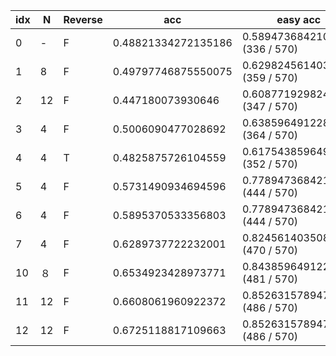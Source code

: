 | idx | N   | Reverse | acc                 | easy acc                        | challenge acc                    |
| --- | --- | ------- | ------------------- | ------------------------------- | -------------------------------- |
| 0   | -   | F       | 0.48821334272135186 | 0.5894736842105263  (336 / 570) | 0.44481605351170567  (133 / 299) |
| 1   | 8   | F       | 0.49797746875550075 | 0.6298245614035087 (359 / 570)  | 0.4414715719063545 (132 / 299)   |
| 2   | 12  | F       | 0.447180073930646   | 0.6087719298245614 (347 / 570)  | 0.3779264214046823 (113 / 299)   |
| 3   | 4   | F       | 0.5006090477028692  | 0.6385964912280702 (364 / 570)  | 0.4414715719063545 (132 / 299)   |
| 4   | 4   | T       | 0.4825875726104559  | 0.6175438596491228 (352 / 570)  | 0.42474916387959866 (127 / 299)  |
| 5   | 4   | F       | 0.5731490934694596  | 0.7789473684210526 (444 / 570)  | 0.48494983277591974 (145 / 299)  |
| 6   | 4   | F       | 0.5895370533356803  | 0.7789473684210526 (444 / 570)  | 0.5083612040133779 (152 / 299)   |
| 7   | 4   | F       | 0.6289737722232001  | 0.8245614035087719 (470 / 570)  | 0.5451505016722408 (163 / 299)   |
| 10  | ８  | F       | 0.6534923428973771  | 0.843859649122807 (481 / 570)   | 0.5719063545150501 (171 / 299)   |
| 11  | 12  | F       | 0.6608061960922372  | 0.8526315789473684 (486 / 570)  | 0.5785953177257525 (173 / 299)   |
| 12  | 12  | F       | 0.6725118817109663  | 0.8526315789473684 (486 / 570)  | 0.5953177257525084 (178 / 299)   |